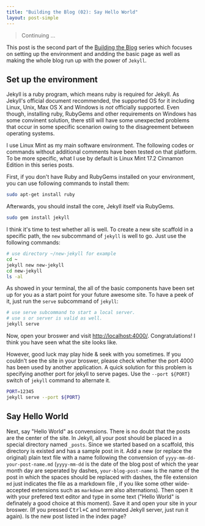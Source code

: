 ```yaml
---
title: "Building the Blog (02): Say Hello World"
layout: post-simple
---
```

> Continuing \...

This post is the second part of the [Building the Blog][] 
series which focuses on setting up the environment and andding 
the basic page as well as making the whole blog run up with the
power of `Jekyll`.
 
Set up the environment
----------------------

Jekyll is a ruby program, which means ruby is required for Jekyll.
As Jekyll's official document recommended, the supported OS for 
it including Linux, Unix, Max OS X and Windows is *not* officially
supported. Even though, installing ruby, RubyGems and other requirements
on Windows has some convinent solution, there still will have some 
unexpected problems that occur in some specific scenarion owing to 
the disagreement between operating systems.

I use Linux Mint as my main software environment. The following codes
or commands without additional comments have been tested on that platform.
To be more specific, what I use by default is Linux Mint 17.2 Cinnamon
Edition in this series posts.

First, if you don\'t have Ruby and RubyGems installed on your environment,
you can use following commands to install them:

```bash
sudo apt-get install ruby
```

Afterwards, you should install the core, Jekyll itself via RubyGems.

```bash
sudo gem install jekyll
```

I think it's time to test whether all is well. To create a new site scaffold in a
specific path, the `new` subcommand of `jekyll` is well to go. Just use the following 
commands:

```bash
# use directory ~/new-jekyll for example
cd ~
jekyll new new-jekyll
cd new-jekyll
ls -al
```

As showed in your terminal, the all of the basic components have been set up
 for you as a start point for your future awesome site. To have a peek of it,
just run the `serve` subcommand of `jekyll`:

```bash
# use serve subcommand to start a local server.
# use s or server is valid as well.
jekyll serve
```

Now, open your broswer and visit [http://localhost:4000/](). Congratulations! I think 
you have seen what the site looks like.

However, good luck may play hide & seek with you sometimes. If you couldn't see the site
in your broswer, please check whether the port 4000 has been used by another application.
A quick solution for this problem is specifying another port for jekyll to serve pages.
Use the `--port ${PORT}` switch of `jekyll` command to alternate it.

```bash
PORT=12345
jekyll serve --port ${PORT}
```
Say Hello World
---------------

Next, say "Hello World" as convensions. There is no doubt that the posts are the center of 
the site. In Jekyll, all your post should be placed in a special directory named `_posts`. 
Since we started based on a scaffold, this directory is existed and has a sample post in it.
Add a new (or replace the original) plain text file with a name following the convension of 
`yyyy-mm-dd-your-post-name.md` (`yyyy-mm-dd` is the date of the blog post of which the year month
day are seperated by dashes, `your-blog-post-name` is the name of the post in which the spaces
should be replaced with dashes, the file extension `md` just indicates the file as a markdown file
, if you like some other wide-accepted extensions such as `markdown` are also alternations). Then 
open it with your prefered text editor and type in some text ("Hello World" is definately
 a good choice at this moment). Save it and open your site in your broswer. (If you pressed 
 <kbd>Ctrl+C</kbd> and terminated Jekyll server, just run it again). Is the new post listed in 
 the index page?

[Building the Blog]: /series/Building-the-Blog
 
 